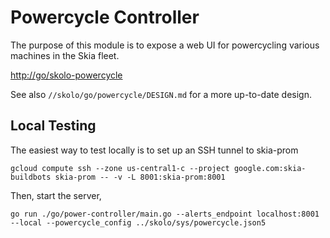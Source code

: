 Powercycle Controller
=====================

The purpose of this module is to expose a web UI for powercycling various machines in
the Skia fleet.

<http://go/skolo-powercycle>

See also `//skolo/go/powercycle/DESIGN.md` for a more up-to-date design.

Local Testing
-------------

The easiest way to test locally is to set up an SSH tunnel to skia-prom

    gcloud compute ssh --zone us-central1-c --project google.com:skia-buildbots skia-prom -- -v -L 8001:skia-prom:8001

Then, start the server,

    go run ./go/power-controller/main.go --alerts_endpoint localhost:8001 --local --powercycle_config ../skolo/sys/powercycle.json5
